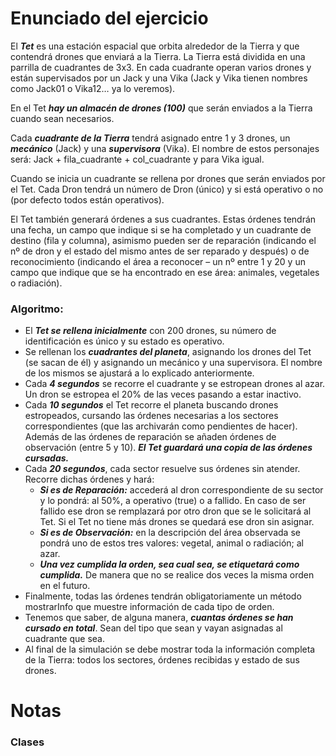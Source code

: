 # Enunciado del ejercicio

El _**Tet**_ es una estación espacial que orbita alrededor de la Tierra y que contendrá drones que enviará a la Tierra. La Tierra está dividida en una parrilla de cuadrantes de 3x3. En cada cuadrante operan varios drones y están supervisados por un Jack y una Vika (Jack y Vika tienen nombres como Jack01 o Vika12… ya lo veremos).

En el Tet **_hay un almacén de drones (100)_** que serán enviados a la Tierra cuando sean necesarios.

Cada **_cuadrante de la Tierra_** tendrá asignado entre 1 y 3 drones, un **_mecánico_** (Jack) y una **_supervisora_** (Vika). 
El nombre de estos personajes será: Jack + fila_cuadrante + col_cuadrante y para Vika igual.

Cuando se inicia un cuadrante se rellena por drones que serán enviados por el Tet.
Cada Dron tendrá un número de Dron (único) y si está operativo o no (por defecto todos están operativos).

El Tet también generará órdenes a sus cuadrantes. Estas órdenes tendrán una fecha, un campo que indique si se ha completado y un cuadrante de destino (fila y columna), asimismo pueden ser de reparación (indicando el nº de dron y el estado del mismo antes de ser reparado y después) o de reconocimiento (indicando el área a reconocer – un nº entre 1 y 20 y un campo que indique que se ha encontrado en ese área: animales, vegetales o radiación).

### Algoritmo:

* El **_Tet se rellena inicialmente_** con 200 drones, su número de identificación es único y su estado es operativo.
* Se rellenan los **_cuadrantes del planeta_**, asignando los drones del Tet (se sacan de él) y asignando un mecánico y una supervisora. El nombre de los mismos se ajustará a lo explicado anteriormente.
* Cada **_4 segundos_** se recorre el cuadrante y se estropean drones al azar. Un dron se estropea el 20% de las veces pasando a estar inactivo.
* Cada **_10 segundos_** el Tet recorre el planeta buscando drones estropeados, cursando las órdenes necesarias a los sectores correspondientes (que las archivarán como pendientes de hacer). Además de las órdenes de reparación se añaden órdenes de observación (entre 5 y 10). **_El Tet guardará una copia de las órdenes cursadas._**
* Cada **_20 segundos_**, cada sector resuelve sus órdenes sin atender. Recorre dichas órdenes y hará:
  * **_Si es de Reparación:_** accederá al dron correspondiente de su sector y lo pondrá: al 50%, a operativo (true) o a fallido. En caso de ser fallido ese dron se remplazará por otro dron que se le solicitará al Tet. Si el Tet no tiene más drones se quedará ese dron sin asignar.
  * **_Si es de Observación:_** en la descripción del área observada se pondrá uno de estos tres valores: vegetal, animal o radiación; al azar.
  * **_Una vez cumplida la orden, sea cual sea, se etiquetará como cumplida._** De manera que no se realice dos veces la misma orden en el futuro.
* Finalmente, todas las órdenes tendrán obligatoriamente un método mostrarInfo que muestre información de cada tipo de orden.
* Tenemos que saber, de alguna manera, **_cuantas órdenes se han cursado en total_**. Sean del tipo que sean y vayan asignadas al cuadrante que sea.
* Al final de la simulación se debe mostrar toda la información completa de la Tierra: todos los sectores, órdenes recibidas y estado de sus drones.


# Notas

### Clases
